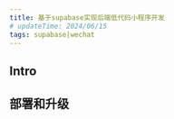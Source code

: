 ```yaml
---
title: 基于supabase实现后端低代码小程序开发
# updateTime: 2024/06/15
tags: supabase|wechat
---
```


## Intro


## 部署和升级